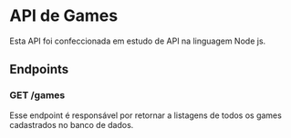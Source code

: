 # API de Games
Esta API foi confeccionada em estudo de API na linguagem Node js.
## Endpoints
### GET /games
Esse endpoint é responsável por retornar a listagens de todos os games cadastrados no banco de dados.
